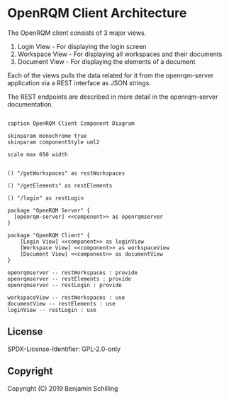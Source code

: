 # OpenRQM Client Architecture

The OpenRQM client consists of 3 major views.

1. Login View - For displaying the login screen
2. Workspace View - For displaying all workspaces and their documents
3. Document View - For displaying the elements of a document 

Each of the views pulls the data related for it from the openrqm-server application via a REST interface as JSON strings.

The REST endpoints are described in more detail in the openrqm-server documentation.

```puml

caption OpenRQM Client Component Diagram

skinparam monochrome true
skinparam componentStyle uml2

scale max 650 width


() "/getWorkspaces" as restWorkspaces

() "/getElements" as restElements

() "/login" as restLogin

package "OpenRQM Server" {
  [openrqm-server] <<component>> as openrqmserver
}

package "OpenRQM Client" {
    [Login View] <<component>> as loginView
    [Workspace View] <<component>> as workspaceView
    [Document View] <<component>> as documentView
}

openrqmserver -- restWorkspaces : provide
openrqmserver -- restElements : provide
openrqmserver -- restLogin : provide

workspaceView -- restWorkspaces : use
documentView -- restElements : use
loginView -- restLogin : use

```


## License

SPDX-License-Identifier: GPL-2.0-only

## Copyright

Copyright (C) 2019 Benjamin Schilling